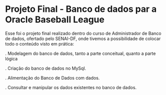 # Projeto Final - Banco de dados par a Oracle Baseball League
<p>Esse foi o projeto final realizado dentro do curso de Administrador de Banco de dados, ofertado pelo SENAI-DF, onde tivemos a possibilidade de colocar todo o conteúdo visto em prática:</p>
<p>. Modelagem do banco de dados, tanto a parte conceitual, quanto a parte lógica</p>
<p>. Criação do banco de dados no MySql.</p>
<p>. Alimentação do Banco de Dados com dados.</p>
<p>. Consultar e manipular os dados existentes no banco de dados.</p>

